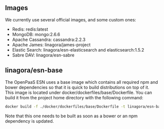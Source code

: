 ## Images

We currently use several official images, and some custom ones:

- Redis: redis:latest
- MongoDB: mongo:2.6.6
- Apache Cassandra: cassandra:2.2.3
- Apache James: linagora/james-project
- Elastic Search: linagora/esn-elasticsearch and elasticsearch:1.5.2
- Sabre DAV: linagora/esn-sabre

## linagora/esn-base

The OpenPaaS ESN uses a base image which contains all required npm and bower dependencies so that it is quick to build distributions on top of it.
This image is located under docker/dockerfiles/base/Dockerfile. You can build it from the project home directory with the following command:

``` sh
docker build -f ./docker/dockerfiles/base/Dockerfile -t linagora/esn-base .
```

Note that this one needs to be built as soon as a bower or an npm dependency is updated.
